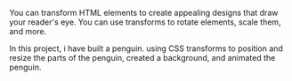 You can transform HTML elements to create appealing designs that draw your reader's eye. You can use transforms to rotate elements, scale them, and more.

In this project, i have built a penguin. using CSS transforms to position and resize the parts of the penguin, created a background, and animated the penguin.
